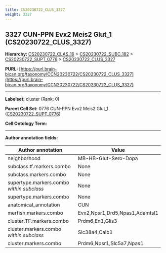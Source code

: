 ```yaml
---
title: CS20230722_CLUS_3327
weight: 3327
---
```

## 3327 CUN-PPN Evx2 Meis2 Glut_1 (CS20230722_CLUS_3327)
<b>Hierarchy: </b>
[CS20230722_CLAS_19](../CS20230722_CLAS_19) >
[CS20230722_SUBC_182](../CS20230722_SUBC_182) >
[CS20230722_SUPT_0776](../CS20230722_SUPT_0776) >
[CS20230722_CLUS_3327](../CS20230722_CLUS_3327)

**PURL:** [https://purl.brain-bican.org/taxonomy/CCN20230722/CS20230722_CLUS_3327](https://purl.brain-bican.org/taxonomy/CCN20230722/CS20230722_CLUS_3327)

---


**Labelset:** cluster (Rank: 0)

**Parent Cell Set:** 0776 CUN-PPN Evx2 Meis2 Glut_1 ([CS20230722_SUPT_0776](../CS20230722_SUPT_0776))



**Cell Ontology Term:** 

[MARKER GENES.]: #


---

[TRANSFERRED ANNOTATIONS.]: #


[AUTHOR ANNOTATION FIELDS.]: #


**Author annotation fields:**

| Author annotation | Value |
|-------------------|-------|
|neighborhood|MB-HB-Glut-Sero-Dopa|
|subclass.tf.markers.combo|None|
|subclass.markers.combo|None|
|supertype.markers.combo _within subclass_|None|
|supertype.markers.combo|None|
|anatomical_annotation|CUN|
|merfish.markers.combo|Evx2,Npsr1,Drd5,Npas1,Adamtsl1|
|cluster.TF.markers.combo|Prdm6,En1,Glis3|
|cluster.markers.combo _within subclass_|Slc38a4,Calb1|
|cluster.markers.combo|Prdm6,Npsr1,Slc5a7,Npas1|
